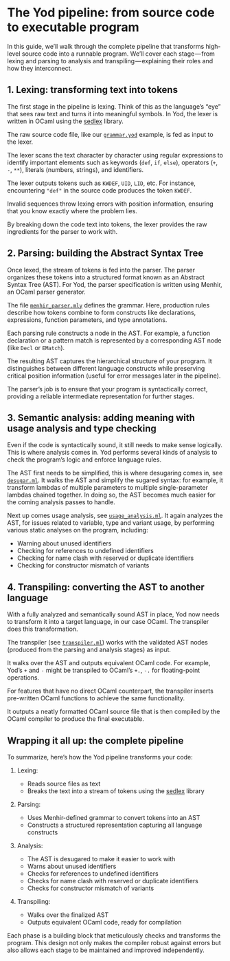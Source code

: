<!--
SPDX-FileCopyrightText: 2025 Milesime <213074881+milesime@users.noreply.github.com>

SPDX-License-Identifier: CC-BY-SA-4.0
-->

# The Yod pipeline: from source code to executable program

In this guide, we’ll walk through the complete pipeline that transforms high-level source code into a runnable program. We’ll cover each stage — from lexing and parsing to analysis and transpiling — explaining their roles and how they interconnect.

## 1. Lexing: transforming text into tokens

The first stage in the pipeline is lexing. Think of this as the language’s “eye” that sees raw text and turns it into meaningful symbols. In Yod, the lexer is written in OCaml using the [sedlex](https://github.com/ocaml-community/sedlex) library.

The raw source code file, like our [`grammar.yod`](https://github.com/yodlang/yod/blob/main/examples/grammar.yod) example, is fed as input to the lexer.

The lexer scans the text character by character using regular expressions to identify important elements such as keywords (`def`, `if`, `else`), operators (`+`, `-`, `**`), literals (numbers, strings), and identifiers.

The lexer outputs tokens such as `KWDEF`, `UID`, `LID`, etc. For instance, encountering `"def"` in the source code produces the token `KWDEF`.

Invalid sequences throw lexing errors with position information, ensuring that you know exactly where the problem lies.

By breaking down the code text into tokens, the lexer provides the raw ingredients for the parser to work with.

## 2. Parsing: building the Abstract Syntax Tree

Once lexed, the stream of tokens is fed into the parser. The parser organizes these tokens into a structured format known as an Abstract Syntax Tree (AST). For Yod, the parser specification is written using Menhir, an OCaml parser generator.

The file [`menhir_parser.mly`](https://github.com/yodlang/yod/blob/main/lib/menhir_parser.mly) defines the grammar. Here, production rules describe how tokens combine to form constructs like declarations, expressions, function parameters, and type annotations.

Each parsing rule constructs a node in the AST. For example, a function declaration or a pattern match is represented by a corresponding AST node (like `Decl` or `EMatch`).

The resulting AST captures the hierarchical structure of your program. It distinguishes between different language constructs while preserving critical position information (useful for error messages later in the pipeline).

The parser’s job is to ensure that your program is syntactically correct, providing a reliable intermediate representation for further stages.

## 3. Semantic analysis: adding meaning with usage analysis and type checking

Even if the code is syntactically sound, it still needs to make sense logically. This is where analysis comes in. Yod performs several kinds of analysis to check the program’s logic and enforce language rules.

The AST first needs to be simplified, this is where desugaring comes in, see [`desugar.ml`](https://github.com/yodlang/yod/blob/main/lib/desugar.ml). It walks the AST and simplify the sugared syntax: for example, it transform lambdas of multiple parameters to multiple single-parameter lambdas chained together. In doing so, the AST becomes much easier for the coming analysis passes to handle.

Next up comes usage analysis, see [`usage_analysis.ml`](https://github.com/yodlang/yod/blob/main/lib/usage_analysis.ml). It again analyzes the AST, for issues related to variable, type and variant usage, by performing various static analyses on the program, including:

- Warning about unused identifiers
- Checking for references to undefined identifiers
- Checking for name clash with reserved or duplicate identifiers
- Checking for constructor mismatch of variants

## 4. Transpiling: converting the AST to another language

With a fully analyzed and semantically sound AST in place, Yod now needs to transform it into a target language, in our case OCaml. The transpiler does this transformation.

The transpiler (see [`transpiler.ml`](https://github.com/yodlang/yod/blob/main/bin/transpiler.ml)) works with the validated AST nodes (produced from the parsing and analysis stages) as input.

It walks over the AST and outputs equivalent OCaml code. For example, Yod’s `+` and `-` might be transpiled to OCaml’s `+.`, `-.` for floating-point operations.

For features that have no direct OCaml counterpart, the transpiler inserts pre-written OCaml functions to achieve the same functionality.

It outputs a neatly formatted OCaml source file that is then compiled by the OCaml compiler to produce the final executable.

## Wrapping it all up: the complete pipeline

To summarize, here’s how the Yod pipeline transforms your code:

1. Lexing:

   - Reads source files as text
   - Breaks the text into a stream of tokens using the [sedlex](https://github.com/ocaml-community/sedlex) library

2. Parsing:

   - Uses Menhir-defined grammar to convert tokens into an AST
   - Constructs a structured representation capturing all language constructs

3. Analysis:

   - The AST is desugared to make it easier to work with
   - Warns about unused identifiers
   - Checks for references to undefined identifiers
   - Checks for name clash with reserved or duplicate identifiers
   - Checks for constructor mismatch of variants

4. Transpiling:

   - Walks over the finalized AST
   - Outputs equivalent OCaml code, ready for compilation

Each phase is a building block that meticulously checks and transforms the program. This design not only makes the compiler robust against errors but also allows each stage to be maintained and improved independently.
